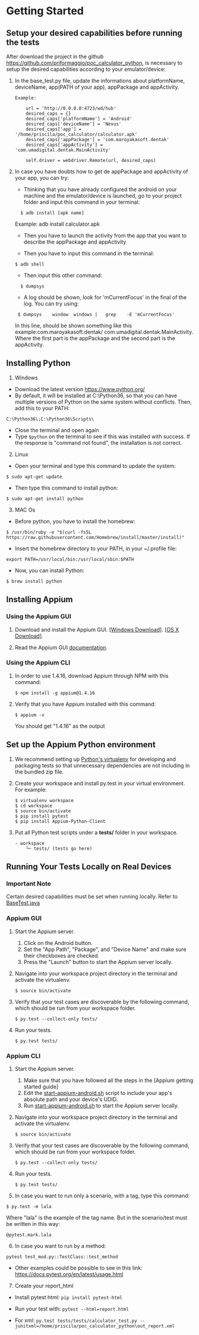 # Getting Started

## Setup your desired capabilities before running the tests

After download the project in the github https://github.com/priformaggio/poc_calculator_python, is necessary to setup the desired capabilities according to your emulator/device:

1. In the base_test.py file, update the informations about platformName, deviceName, app(PATH of your app), appPackage and appActivity.

    ```
    Example:

        url = 'http://0.0.0.0:4723/wd/hub'
        desired_caps = {}
        desired_caps['platformName'] = 'Android'
        desired_caps['deviceName'] = 'Nexus'
        desired_caps['app'] = '/home/priscila/poc_calculator/calculator.apk'
        desired_caps['appPackage'] = 'com.maroyakasoft.dentak'
        desired_caps['appActivity'] = 'com.umadigital.dentak.MainActivity'

        self.driver = webdriver.Remote(url, desired_caps)
      ```

2. In case you have doubts how to get de appPackage and appActivity of your app, you can try:

      - Thinking that you have already configured the android on your machine and the emulator/device is launched, go to your project folder and input this command in your terminal:

    ```
      $ adb install [apk name]
    ```

      Example: adb install calculator.apk

      - Then you have to launch the activity from the app that you want to describe the appPackage and appActivity

      - Then you have to input this command in the terminal:

    ```
    $ adb shell  
    ```

      - Then input this other command:

    ```
      $ dumpsys
    ```

      - A log should be shown, look for 'mCurrentFocus' in the final of the log. You can try using:

      ```
       $ dumpsys	window	windows	|	grep	-E 'mCurrentFocus'
      ```

      In this line, should be shown something like this example:com.maroyakasoft.dentak/ com.umadigital.dentak.MainActivity. Where the first part is the appPackage and the second part is the appActivity.



## Installing Python

1. Windows

- Download the latest version https://www.python.org/
- By default, it will be installed at C:\Python36\, so that you can have multiple versions of Python on the same system without conflicts. Then, add this to your PATH:

```
C:\Python36\;C:\Python36\Scripts\
```

- Close the terminal and open again
- Type ``` $python ``` on the terminal to see if this was installed with success. If the response is "command not found", the installation is not correct.


2. Linux

- Open your terminal and type this command to update the system:

```
$ sudo apt-get update
```

- Then type this command to install python:

```
$ sudo apt-get install python
```

3. MAC Os

- Before python, you have to install the homebrew:

```
$ /usr/bin/ruby -e "$(curl -fsSL https://raw.githubusercontent.com/Homebrew/install/master/install)"
```

- Insert the homebrew directory to your PATH, in your ~/.profile file:

```
export PATH=/usr/local/bin:/usr/local/sbin:$PATH
```

- Now, you can install Python:

```
$ brew install python
```

## Installing Appium

### Using the Appium GUI

1. Download and install the Appium GUI. [[Windows Download]](https://bitbucket.org/appium/appium.app/downloads/AppiumForWindows_1_4_16_1.zip). [[OS X Download]](https://bitbucket.org/appium/appium.app/downloads/appium-1.4.13.dmg).


2. Read the Appium GUI [documentation](http://appium.io/slate/en/v1.4.13/#appium-gui).

### Using the Appium CLI

1. In order to use 1.4.16, download Appium through NPM with this command:

    ```
    $ npm install -g appium@1.4.16
    ```

2. Verify that you have Appium installed with this command:

    ```
    $ appium -v
    ```

   You should get "1.4.16" as the output


## Set up the Appium Python environment

1. We recommend setting up [Python's virtualenv](https://pypi.python.org/pypi/virtualenv) for developing and packaging tests so that unnecessary dependencies are not including in the bundled zip file.
2. Create your workspace and install py.test in your virtual environment. For example:

    ```
    $ virtualenv workspace
    $ cd workspace
    $ source bin/activate
    $ pip install pytest
    $ pip install Appium-Python-Client
    ```

3. Put all Python test scripts under a **tests/** folder in your workspace.

    ```
    - workspace
        └─ tests/ (tests go here)
    ```

## Running Your Tests Locally on Real Devices

### **Important Note**
Certain desired capabilities must be set when running locally. Refer to [BaseTest.java](./tests/tests/base_tests/base_test.py#L26-L32)

### Appium GUI

1. Start the Appium server.
    1. Click on the Android button.
    2. Set the "App Path", "Package", and "Device Name" and make sure their checkboxes are checked.
    3. Press the "Launch" button to start the Appium server locally.

2. Navigate into your workspace project directory in the terminal and activate the virtualenv.

    ```
    $ source bin/activate
    ```

3. Verify that your test cases are discoverable by the following command, which should be run from your workspace folder.

    ```
    $ py.test --collect-only tests/
    ```

4. Run your tests.

    ```
    $ py.test tests/
    ```

### Appium CLI

1. Start the Appium server.
    1. Make sure that you have followed all the steps in the [Appium getting started guide]
    2. Edit the [start-appium-android.sh](./start-appium-android.sh) script to include your app's absolute path and your device's UDID.
    3. Run [start-appium-android.sh](./start-appium-android.sh) to start the Appium server locally.

2. Navigate into your workspace project directory in the terminal and activate the virtualenv.

    ```
    $ source bin/activate
    ```

3. Verify that your test cases are discoverable by the following command, which should be run from your workspace folder.

    ```
    $ py.test --collect-only tests/
    ```
4. Run your tests.

    ```
    $ py.test tests/
    ```
5. In case you want to run only a scenario, with a tag, type this command:

```
$ py.test -m lala
```
Where "lala" is the example of the tag name. But in the scenario/test must be written in this way:

```
@pytest.mark.lala
```

6. In case you want to run by a method:

```
pytest test_mod.py::TestClass::test_method
```

- Other examples could be possible to see in this link: https://docs.pytest.org/en/latest/usage.html

7. Create your report_html

- Install pytest html: ``` pip install pytest-html ```

- Run your test with: ``` pytest --html=report.html ```

- For xml: ``` py.test tests/tests/calculator_test.py --junitxml=/home/priscila/poc_calculator_python\out_report.xml ```
